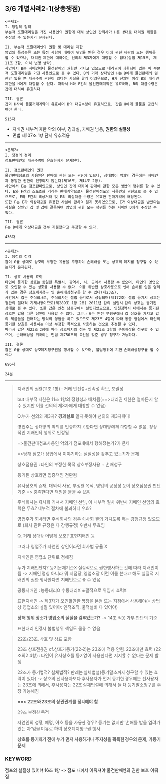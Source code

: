 ## 3/6 개별사례2-1(상총쟁점)

```
<문제1>
I. 쟁점의 정리
부분적 포괄대리권을 가진 사용인의 권한에 대해 상인인 갑회사가 H를 상대로 대리권 제한을 주장할 수 있는지가 문제된다.

II. 부분적 포괄대리인의 권한 및 대리권 제한
영업의 특정종류 또는 특정 사항에 대하여 위임을 받은 경우 이에 관한 재판외 모든 행위를 할 수 있으나, 대리권 제한에 대하여는 선의의 제3자에게 대항할 수 없다(상법 제15조, 제11조 3항, 이하 법명 생략). 
사안에서 B는 지배인이나 물건판매의 권한만 가지고 있으므로 대리권이 제한되어 있는 바 부분적 포괄대리권을 가진 사용인으로 볼 수 있다. B의 거래 상대방인 H는 B에게 물건판매의 권한만 있을 뿐 대금수령 권한이 있다는 사실을 알기 어려우므로, H가 선의인 이상 B의 대리권 제한을 H에게 대항할 수 없다. 따라서 H와 B간의 물건판매계약은 유효하며, B의 대금수령은 갑에 대하여 유효하다.

III. 결론
갑과 H사이 물품거래계약이 유효하며 B의 대금수령이 유효하므로, 갑은 H에게 물품을 공급하여야 한다.
```
`515자`

* 지배권 내부적 제한 악의 여부, 경과실, 지배권 남용, **권한의 실질성**
* 민법 제107조 1항 단서 유추적용



---

```
<문제2>
I. 쟁점의 정리
점포판매인의 대금수령이 유효한지가 문제된다.

II. 점포판매인의 권한
물건판매점포의 사용인은 판매에 관한 모든 권한이 있으나, 상대방이 악의인 경우에는 지배인과 동일한 권한이 인정되지 않는다(제16조, 제14조 2항). 
사안에서 E는 점포판매인으로, 상인인 갑에 대하여 판매에 관한 모든 영업의 행위를 할 수 있다. E와 F간의 스포츠화 거래는 판매계약으로서 물건판매점포의 사용인의 권한으로 볼 수 있으므로, E와 F간의 외상거래 및 E의 외상대금 수령은 유효한 판매계약에 해당된다.
또한 F는 E가 외상대금을 유용한 사실에 관하여 알지 못하였으므로, E가 외상대금을 받았다는 사실을 상인인 갑 및 갑에 갈음하여 영업에 관한 모든 행위를 하는 지배인 D에게 주장할 수 있다.

III. 결론
F는 D에게 외상대금을 전부 지불했다고 주장할 수 있다.
```
`436자`

---

```
<문제3>
I. 쟁점의 정리
갑이 G를 상대로 상호의 부정한 유용을 주장하여 손해배상 또는 상호의 폐지를 청구할 수 있는지가 문제된다.

II. 상호 사용의 효력
타인이 등기한 상호는 동일한 특별시, 광역시, 시, 군에서 사용할 수 없으며, 타인의 영업으로 오인할 수 있는 상호를 사용할 수 없다. 이를 위반한 상호사용으로 인해 손해를 입을 염려가 있는 경우 상호폐지청구 및 손해배상청구를 할 수 있다(제23조). 
사안에서 갑은 주식회사로, 주식회사는 설립 등기로서 성립되며(제172조) 설립 등기시 상호는 정관의 절대적 기재사항이므로(제289조 1항 2호) 2011년 갑의 설립시 갑의 상호는 등기된 상태로 볼 수 있다. 또한 갑은 인천 남동구에서 설립되었으므로, 인천광역시 내에서는 등기된 상호인 갑을 다른 상인이 사용할 수 없다. 그러나 G는 인천 부평구에서 갑 상호를 가지고 갑의 제품들을 판매하는 방식의 영업을 하고 있으므로 제23조 4항에 따라 동종 영업에서 타인의 등기한 상호를 사용하는 이상 부정한 목적으로 사용하는 것으로 추정될 수 있다.
따라서 갑은 제23조 2항에 따라 상호폐지의 청구 및 제23조 3항의 손해배상을 청구할 수 있으며, 손해배상을 위하여는 민법 제750조의 요건을 갖춘 경우 청구가 가능하다.

III. 결론
갑은 G를 상대로 상호폐지청구권을 행사할 수 있으며, 불법행위에 기한 손해배상청구를 할 수 있다.
```
`696자`

`24분`

---

> 지배인의 권한(11조 1항) : 거래 안전성+신속성 확보, 포괄성
>
> but 내부적 제한은 11조 1항의 정형성과 배치됨(==>대리권 제한은 얼마든지 할 수 있지만 이를 선의의 제3자에게 대항할 수 없음)
>
> Q.누가 선의의 제3자? **경과실로** 알지 못해야 선의의 제3자이다!
>
> 영업주는 상대방의 악의를 입증하지 못한다면 상대방에게 대항할 수 없음, 정상적인 지배인의 행위로 인정됨
>
> =>물건판매점포사용인 악의가 점포내에서 행해졌는가?가 문제
>
> =>당해 점포가 상법에서 이야기하는 실질성을 갖추고 있는지가 문제
>
> 상호점용권 : 타인의 부정한 목적 상호부정사용 + 손배청구
>
> 등기된 상호라면 입증책임 전환됨
>
> 유사상호의 존재, 대외적 사용, 부정한 목적, 영업의 공정성 등이 상호점용권 판단 기준 => 충족한다면 책임을 물을 수 있음

> 주식회사는 이사회 거쳐서 지배인 선임, 이 내부적 절차 위반시 지배인 선임의 효력은 무효? 내부적 절차에 불과하니 유효?
> 
> 영업주가 회사라면 주식회사의 경우 이사회 결의 거치도록 하는 강행규정 있으므로 (회사 관련 규정은 다 강행규정) 위반시 무효임
>
> Q. 거래 상대방 어떻게 보호? 표현지배인 등
>
> 그러나 영업주가 자연인 상인이라면 회사법 규율 X
>
> 지배인은 영업소 단위로 정해짐
>
> 누가 지배인인지? 등기문제기준X 실질적으로 권한행사하는 것에 따라 지배인이 됨 -> 지배인 명칭 아니라 뭐 지점장, 영업소장 이런 이름 쓴다고 해도 실질적 지배인의 권한 행사한다면 지배인으로 볼 수 있음
>
> 공동지배인 : 능동대리O 수동대리X
> 포괄적으로 위임시 효력X
>
> 표현지배인 -> 제3자가 오인할만한 명칭을 본점 또는 지점에서 사용해야(= 상법상 영업소의 실질 있어야: 인적조직, 물적설비 다 있어야)
>
> **당해 행위 장소가 영업소의 실질을 갖추었는가?** -> 14조 적용 가부 판단의 기준
> 
> 표현대리 인정시 불법행위 책임도 물을 수 없음

> 22조/23조, 상호 및 상표 포함
>
> 23조 상호전용권   cf.상호가등기(22-2)는 23조에 적용 안됨, 22조에만 효력 (22조의2 4항) : 타인이 유사상호를 등기없이 사용한다면 저지할 수 없다는 문제 발생
> 
> 22조가 등기법적? 실체법적? 판례는 실체법설(등기말소까지 청구할 수 있는 효력이 있다) -> 상호의 선사용자보다 후사용자가 먼저 등기한 경우에는 선사용자는 23조에 의해서, 후사용자는 22조 실체법설에 의해서 둘 다 등기말소청구를 주장 가능해짐
>
> **==> 22조와 23조의 상관관계를 정리해야 함**
>
> 23조 부정한 목적
>
> 자연인의 성명, 예명, 아호 등을 사용한 경우? 등기는 없지만 '손해를 받을 염려가 있는 자'임을 이유로 하여 상호폐지청구권 행사
>
> **상호를 등기하기 전에 누가 먼저 사용하거나 주지성을 획득한 경우의 문제**, **가등기 문제**

### KEYWORD

점포의 실질성 있어야 16조 1항
-> 점포 내에서 이뤄져야 물건판매인의 권한 보호 이뤄짐
